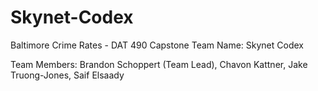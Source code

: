# Skynet-Codex
Baltimore Crime Rates - DAT 490 Capstone
Team Name: Skynet Codex

Team Members:
Brandon Schoppert (Team Lead),
Chavon Kattner, 
Jake Truong-Jones, 
Saif Elsaady


